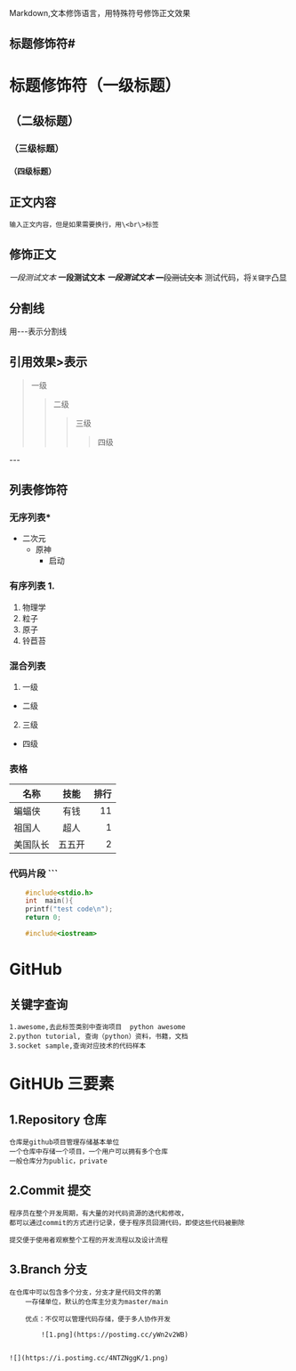 Markdown,文本修饰语言，用特殊符号修饰正文效果<br>

## 标题修饰符\#

# 标题修饰符（一级标题）
## （二级标题）
### （三级标题）
#### （四级标题）

## 正文内容
	输入正文内容，但是如果需要换行，用\<br\>标签

## 修饰正文
*一段测试文本*
**一段测试文本**
***一段测试文本***
~~一段测试文本~~
测试代码，将`关键字`凸显
## 分割线
用\-\-\-表示分割线

## 引用效果\>表示
> 一级
>> 二级
>>> 三级
>>>> 四级

\-\-\-

## 列表修饰符
### 无序列表\*
* 二次元
  * 原神
    * 启动


### 有序列表 1.
1. 物理学
  1. 粒子
  2. 原子
  3. 铃苣苔

### 混合列表
1. 一级
  * 二级
  2. 三级
  * 四级
### 表格
名称 | 技能 | 排行
-- |:--:| --:|
蝙蝠侠 | 有钱 | 11
祖国人 | 超人 | 1
美国队长 | 五五开 | 2

### 代码片段 ```
```c
	#include<stdio.h>
	int  main(){
	printf("test code\n");
	return 0;

```
```cpp
	#include<iostream>
```
# GitHub

## 关键字查询
	1.awesome,去此标签类别中查询项目  python awesome
	2.python tutorial, 查询（python）资料，书籍，文档
	3.socket sample,查询对应技术的代码样本

# GitHUb 三要素

## 1.Repository 仓库
	仓库是github项目管理存储基本单位
	一个仓库中存储一个项目，一个用户可以拥有多个仓库
	一般仓库分为public，private

## 2.Commit 提交
	程序员在整个开发周期，有大量的对代码资源的迭代和修改，
	都可以通过commit的方式进行记录，便于程序员回溯代码，即使这些代码被删除
	
	提交便于使用者观察整个工程的开发流程以及设计流程

## 3.Branch 分支
	在仓库中可以包含多个分支，分支才是代码文件的第
        一存储单位，默认的仓库主分支为master/main
	
        优点：不仅可以管理代码存储，便于多人协作开发
	
        	![1.png](https://postimg.cc/yWn2v2WB)

          
	![](https://i.postimg.cc/4NTZNggK/1.png)
	






	
	















